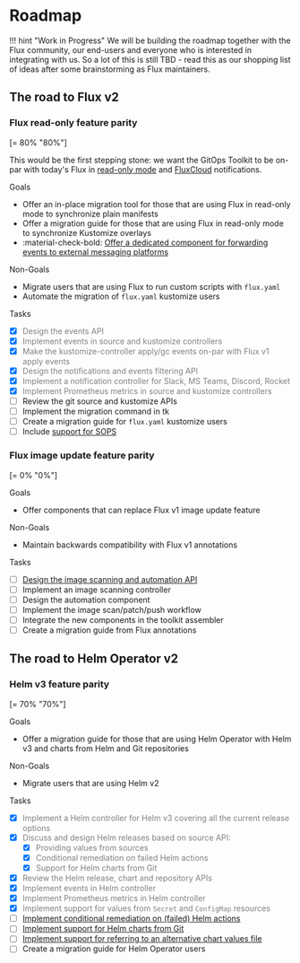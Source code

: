 # Roadmap

!!! hint "Work in Progress"
    We will be building the roadmap together with the Flux community,
    our end-users and everyone who is interested in integrating with us.
    So a lot of this is still TBD - read this as our shopping list of
    ideas after some brainstorming as Flux maintainers.

## The road to Flux v2

### Flux read-only feature parity

[= 80% "80%"]

This would be the first stepping stone: we want the GitOps Toolkit to be on-par with today's Flux in
[read-only mode](https://github.com/fluxcd/flux/blob/master/docs/faq.md#can-i-run-flux-with-readonly-git-access)
and [FluxCloud](https://github.com/justinbarrick/fluxcloud) notifications.

Goals

-  Offer an in-place migration tool for those that are using Flux in read-only mode to synchronize plain manifests
-  Offer a migration guide for those that are using Flux in read-only mode to synchronize Kustomize overlays
-  <span class="check-bullet">:material-check-bold:</span> [Offer a dedicated component for forwarding events to external messaging platforms](https://toolkit.fluxcd.io/guides/notifications/)

Non-Goals

-  Migrate users that are using Flux to run custom scripts with `flux.yaml`
-  Automate the migration of `flux.yaml` kustomize users

Tasks

- [x]  <span style="color:grey">Design the events API</span>
- [x]  <span style="color:grey">Implement events in source and kustomize controllers</span>
- [x]  <span style="color:grey">Make the kustomize-controller apply/gc events on-par with Flux v1 apply events</span>
- [x]  <span style="color:grey">Design the notifications and events filtering API</span>
- [x]  <span style="color:grey">Implement a notification controller for Slack, MS Teams, Discord, Rocket</span>
- [x]  <span style="color:grey">Implement Prometheus metrics in source and kustomize controllers</span>
- [ ]  Review the git source and kustomize APIs
- [ ]  Implement the migration command in tk
- [ ]  Create a migration guide for `flux.yaml` kustomize users
- [ ]  Include [support for SOPS](https://github.com/fluxcd/toolkit/discussions/156)

### Flux image update feature parity

[= 0% "0%"]

Goals

-  Offer components that can replace Flux v1 image update feature

Non-Goals

-  Maintain backwards compatibility with Flux v1 annotations

Tasks

- [ ]  [Design the image scanning and automation API](https://github.com/fluxcd/toolkit/discussions/107)
- [ ]  Implement an image scanning controller
- [ ]  Design the automation component
- [ ]  Implement the image scan/patch/push workflow
- [ ]  Integrate the new components in the toolkit assembler
- [ ]  Create a migration guide from Flux annotations

## The road to Helm Operator v2

### Helm v3 feature parity

[= 70% "70%"]

Goals

-  Offer a migration guide for those that are using Helm Operator with Helm v3 and charts from
   Helm and Git repositories

Non-Goals

-  Migrate users that are using Helm v2

Tasks

- [x]  <span style="color:grey">Implement a Helm controller for Helm v3 covering all the current release options</span>
- [x]  <span style="color:grey">Discuss and design Helm releases based on source API:</span>
    * [x]  <span style="color:grey">Providing values from sources</span>
    * [x]  <span style="color:grey">Conditional remediation on failed Helm actions</span>
    * [x]  <span style="color:grey">Support for Helm charts from Git</span>
- [x]  <span style="color:grey">Review the Helm release, chart and repository APIs</span>
- [x]  <span style="color:grey">Implement events in Helm controller</span>
- [x]  <span style="color:grey">Implement Prometheus metrics in Helm controller</span>
- [x]  <span style="color:grey">Implement support for values from `Secret` and `ConfigMap` resources</span>
- [ ]  [Implement conditional remediation on (failed) Helm actions](https://github.com/fluxcd/helm-controller/issues/41)
- [ ]  [Implement support for Helm charts from Git](https://github.com/fluxcd/source-controller/issues/56)
- [ ]  [Implement support for referring to an alternative chart values file](https://github.com/fluxcd/helm-controller/issues/4)
- [ ]  Create a migration guide for Helm Operator users
